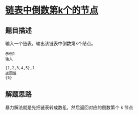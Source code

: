 # [链表中倒数第k个的节点](https://www.nowcoder.com/practice/886370fe658f41b498d40fb34ae76ff9?tpId=13&tqId=11167&rp=1&ru=%2Fta%2Fcoding-interviews&qru=%2Fta%2Fcoding-interviews%2Fquestion-ranking&tab=answerKey)

## 题目描述

输入一个链表，输出该链表中倒数第k个结点。

```
示例1
输入

{1,2,3,4,5},1
返回值
{5}
```

## 解题思路

暴力解法就是先把链表转成数组，然后返回对应的倒数第个 k 节点
